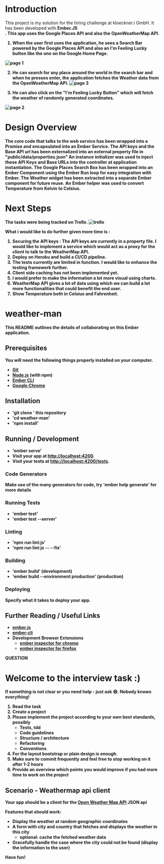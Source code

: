 # Introduction

This project is my solution for the hiring challenge at kloeckner.i GmbH. It has been developed with <b>Ember.JS</br>. This app uses the Google Places API and also the OpenWeatherMap API.

1. When the user first uses the application, he sees a Search Bar powered by the Google Places API and also an I'm Feeling Lucky button like the one on the Google Home Page.

![page 1](https://user-images.githubusercontent.com/7763098/45510569-3d976e80-b7b8-11e8-99ea-ab30759beab9.png)

2. He can search for any place around the world in the search bar and when he presses enter, the application fetches the Weather data from the OpenWeatherMap API.
![page 3](https://user-images.githubusercontent.com/7763098/45510572-3d976e80-b7b8-11e8-8d2f-ae291c314d8a.png)

3. He can also click on the "I'm Feeling Lucky Button" which will fetch the weather of randomly generated coordinates.

![page 2](https://user-images.githubusercontent.com/7763098/45510570-3d976e80-b7b8-11e8-9816-2d82da5ec572.png)


# Design Overview
  The core code that talks to the web service has been wrapped into a Promise and encapsulated into an Ember Service.
  The API keys and the Base API url has been externalized into an external property file in "public/data/properties.json"
  An instance initializer was used to inject these API Keys and Base URLs into the controller at application instantiation.
  The Google Places Search Box has been wrapped into an Ember Component using the Ember Run loop for easy integration with Ember.
  The Weather widget has been extracted into a separate Ember component for future reuse.
  An Ember helper was used to convert Temperature from Kelvin to Celsius.
  
# Next Steps
The tasks were being tracked on Trello. 
![trello](https://user-images.githubusercontent.com/7763098/45510925-476da180-b7b9-11e8-9c1a-d12045d0d420.png)


What i would like to do further given more time is :
1. Securing the API keys : The API keys are currently in a property file. I would like to implement a service which would act as a proxy for the client to talk to the WeatherMap API.
2. Deploy on Heroku and build a CI/CD pipeline.
3. The tests currently are limited in function. I would like to enhance the testing framework further.
4. Client side caching has not been implemented yet.
5. I would prefer to make the information a lot more visual using charts.
6. WeatherMap API gives a lot of data using which we can build a lot more functionalities that could benefit the end user.
7. Show Temperature both in Celsius and Fahrenheit.

# weather-man

This README outlines the details of collaborating on this Ember application.

## Prerequisites

You will need the following things properly installed on your computer.

* [Git](https://git-scm.com/)
* [Node.js](https://nodejs.org/) (with npm)
* [Ember CLI](https://ember-cli.com/)
* [Google Chrome](https://google.com/chrome/)

## Installation

* 'git clone <repository-url>' this repository
* 'cd weather-man'
* 'npm install'

## Running / Development

* 'ember serve'
* Visit your app at [http://localhost:4200](http://localhost:4200).
* Visit your tests at [http://localhost:4200/tests](http://localhost:4200/tests).

### Code Generators

Make use of the many generators for code, try 'ember help generate' for more details

### Running Tests

* 'ember test'
* 'ember test --server'

### Linting

* 'npm run lint:js'
* 'npm run lint:js -- --fix'

### Building

* 'ember build' (development)
* 'ember build --environment production' (production)

### Deploying

Specify what it takes to deploy your app.

## Further Reading / Useful Links

* [ember.js](https://emberjs.com/)
* [ember-cli](https://ember-cli.com/)
* Development Browser Extensions
  * [ember inspector for chrome](https://chrome.google.com/webstore/detail/ember-inspector/bmdblncegkenkacieihfhpjfppoconhi)
  * [ember inspector for firefox](https://addons.mozilla.org/en-US/firefox/addon/ember-inspector/)




QUESTION

Welcome to the interview task :)
===============================

If something is not clear or you need help - just ask :smile:. Nobody knows everything!

1. Read the task
2. Create a project
3. Please implement the project according to your own best standards, possibly
   - Tests, tdd
   - Code guidelines
   - Structure / architecture
   - Refactoring
   - Conventions
4. For the layout bootstrap or plain design is enough.
5. Make sure to commit frequently and feel free to stop working on it after 1-2 hours
6. Provide an overview which points you would improve if you had more time to work on the project

Scenario - Weathermap api client
---------------------------

Your app should be a client for the [Open Weather Map API](http://openweathermap.org/API#weather) JSON api

Features that should work:

* Display the weather at random geographic coordinates
* A form with city and country that fetches and displays the weather in this city
  - optional: cache the fetched weather data
* Gracefully handle the case where the city could not be found (display the information to the user)

Have fun!
